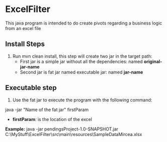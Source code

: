 # ExcelFilter
This java program is intended to do create pivots regarding a business logic from an excel file

## Install Steps


1. Run mvn clean install, this step will create two jar in the target path:
    * First jar is a simple jar without all the dependencies: named **original-jar-name**
    * Second jar is fat jar named executable jar: named **jar-name**




## Executable step

1. Use the fat jar to execute the program with the following command:

java -jar "Name of the fat jar" firstParam

* **firstParam**: is the location of the excel

**Example:**    java -jar pendingsProject-1.0-SNAPSHOT.jar C:\MyStuff\ExcelFilter\src\main\resources\SampleDataMircea.xlsx
